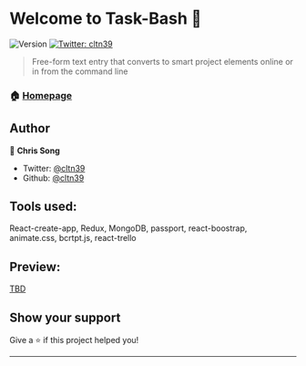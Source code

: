 # Welcome to Task-Bash 👋
![Version](https://img.shields.io/badge/version-1.1.1-blue.svg?cacheSeconds=2592000)
[![Twitter: cltn39](https://img.shields.io/twitter/follow/cltn39.svg?style=social)](https://twitter.com/cltn39)

> Free-form text entry that converts to smart project elements online or in from the command line

### 🏠 [Homepage](https://task-bash.herokuapp.com/)

## Author

👤 **Chris Song**

* Twitter: [@cltn39](https://twitter.com/cltn39)
* Github: [@cltn39](https://github.com/cltn39)

## Tools used:
React-create-app, Redux, MongoDB, passport, react-boostrap, animate.css, bcrtpt.js, react-trello

## Preview:
[TBD](!)

## Show your support

Give a ⭐️ if this project helped you!


***
